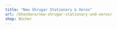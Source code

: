 ```yaml
---
title: "New Shrugar Stationary & Xerox"
url: /bhandara/new-shrugar-stationary-und-xerox/
shop: Bücher
---
```

